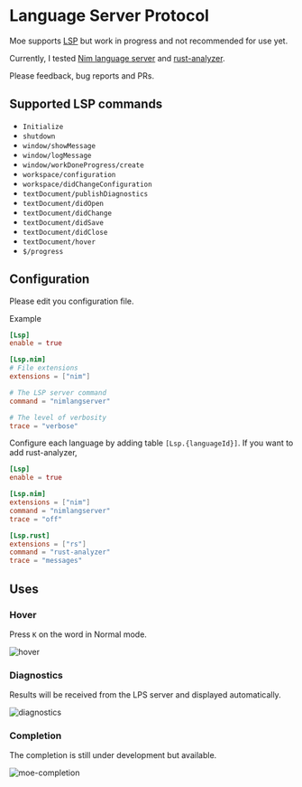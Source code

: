 # Language Server Protocol

Moe supports [LSP](https://microsoft.github.io/language-server-protocol/) but work in progress and not recommended for use yet.

Currently, I tested [Nim language server](https://github.com/nim-lang/langserver) and [rust-analyzer](https://rust-analyzer.github.io).

Please feedback, bug reports and PRs.

## Supported LSP commands

- `Initialize`
- `shutdown`
- `window/showMessage`
- `window/logMessage`
- `window/workDoneProgress/create`
- `workspace/configuration`
- `workspace/didChangeConfiguration`
- `textDocument/publishDiagnostics`
- `textDocument/didOpen`
- `textDocument/didChange`
- `textDocument/didSave`
- `textDocument/didClose`
- `textDocument/hover`
- `$/progress`

## Configuration

Please edit you configuration file.

Example
```toml
[Lsp]
enable = true

[Lsp.nim]
# File extensions
extensions = ["nim"]

# The LSP server command
command = "nimlangserver"

# The level of verbosity 
trace = "verbose"
```

Configure each language by adding table `[Lsp.{languageId}]`.
If you want to add rust-analyzer,
```toml
[Lsp]
enable = true

[Lsp.nim]
extensions = ["nim"]
command = "nimlangserver"
trace = "off"

[Lsp.rust]
extensions = ["rs"]
command = "rust-analyzer"
trace = "messages"
```

## Uses

### Hover

Press `K` on the word in Normal mode.

![hover](https://github.com/fox0430/moe/assets/15966436/9e1f78d7-c52d-4bf7-bb51-7d86659ffeb5)

### Diagnostics

Results will be received from the LPS server and displayed automatically.

![diagnostics](https://github.com/fox0430/moe/assets/15966436/3cc99b32-c53a-4878-846d-8fd44b4a6fb2)

### Completion

The completion is still under development but available.

![moe-completion](https://github.com/fox0430/moe/assets/15966436/c1788c00-45f9-4c45-b80f-ebe00638d91d)
